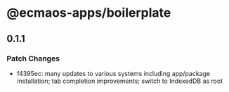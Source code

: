 # @ecmaos-apps/boilerplate

## 0.1.1

### Patch Changes

- f4395ec: many updates to various systems including app/package installation; tab completion improvements; switch to IndexedDB as root
